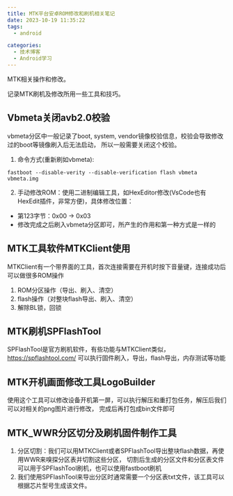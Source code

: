 ```yaml
---
title: MTK平台安卓ROM修改和刷机相关笔记
date: 2023-10-19 11:35:22
tags:
  - android

categories:
  - 技术博客
  - Android学习
---
```


MTK相关操作和修改。
<!--more-->
记录MTK刷机及修改所用一些工具和技巧。

## Vbmeta关闭avb2.0校验
vbmeta分区中一般记录了boot, system, vendor镜像校验信息，校验会导致修改过的boot等镜像刷入后无法启动，
所以一般需要关闭这个校验。

1. 命令方式(重新刷如vbmeta):
```shell
fastboot --disable-verity --disable-verification flash vbmeta vbmeta.img
```

2. 手动修改ROM：使用二进制编辑工具，如HexEditor修改(VsCode也有HexEdit插件，非常方便)，具体修改位置：
* 第123字节：0x00 -> 0x03
* 修改完成之后刷入vbmeta分区即可，所产生的作用和第一种方式是一样的

## MTK工具软件MTKClient使用
MTKClient有一个带界面的工具，首次连接需要在开机时按下音量键，连接成功后可以做很多ROM操作
1. ROM分区操作（导出、刷入、清空）
2. flash操作（对整块flash导出、刷入、清空）
3. 解除BL锁，回锁

## MTK刷机SPFlashTool
SPFlashTool是官方刷机软件，有些功能与MTKClient类似，https://spflashtool.com/
可以执行固件刷入，导出，flash导出，内存测试等功能

## MTK开机画面修改工具LogoBuilder
使用这个工具可以修改设备开机第一屏，可以执行解压和重打包任务，解压后我们可以对相关的png图片进行修改，
完成后再打包成bin文件即可

## MTK_WWR分区切分及刷机固件制作工具
1. 分区切割：我们可以用MTKClient或者SPFlashTool导出整块flash数据，再使用WWR来嗅探分区表并切割这些分区，
   切割后生成的分区文件和分区表文件可以用于SPFlashTool刷机，也可以使用fastboot刷机
2. 我们使用SPFlashTool来导出分区时通常需要一个分区表txt文件，该工具可以根据芯片型号生成该文件。

